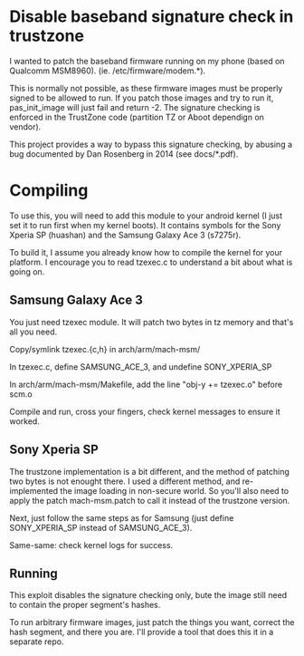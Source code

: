 # Disable baseband signature check in trustzone
I wanted to patch the baseband firmware running on my phone (based on Qualcomm MSM8960). 
(ie. /etc/firmware/modem.\*).

This is normally not possible, as these firmware images must be properly signed to be allowed to run. 
If you patch those images and try to run it, pas\_init\_image will just fail and return -2.
The signature checking is enforced in the TrustZone code (partition TZ or Aboot dependign on vendor).

This project provides a way to bypass this signature checking, by abusing a bug documented by Dan Rosenberg in 2014 (see docs/\*.pdf).

# Compiling
To use this, you will need to add this module to your android kernel (I just set it to run first when my kernel boots).
It contains symbols for the Sony Xperia SP (huashan) and the Samsung Galaxy Ace 3 (s7275r).

To build it, I assume you already know how to compile the kernel for your platform.
I encourage you to read tzexec.c to understand a bit about what is going on.

## Samsung Galaxy Ace 3
You just need tzexec module. It will patch two bytes in tz memory and that's all you need.

Copy/symlink tzexec.{c,h} in arch/arm/mach-msm/

In tzexec.c, define SAMSUNG\_ACE\_3, and undefine SONY\_XPERIA\_SP 

In arch/arm/mach-msm/Makefile, add the line "obj-y += tzexec.o" before scm.o

Compile and run, cross your fingers, check kernel messages to ensure it worked.

## Sony Xperia SP
The trustzone implementation is a bit different, and the method of patching two bytes is not enought there.
I used a different method, and re-implemented the image loading in non-secure world.
So you'll also need to apply the patch mach-msm.patch to call it instead of the trustzone version.

Next, just follow the same steps as for Samsung (just define SONY\_XPERIA\_SP instead of SAMSUNG\_ACE\_3).

Same-same: check kernel logs for success.

## Running
This exploit disables the signature checking only, bute the image still need to contain the proper segment's hashes. 

To run arbitrary firmware images, just patch the things you want, correct the hash segment, and there you are. 
I'll provide a tool that does this it in a separate repo. 
